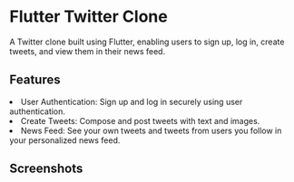 # Flutter Twitter Clone

A Twitter clone built using Flutter, enabling users to sign up, log in, create tweets, and view them in their news feed.

## Features

<li>User Authentication: Sign up and log in securely using user authentication.</li>
<li>Create Tweets: Compose and post tweets with text and images.</li>
<li>News Feed: See your own tweets and tweets from users you follow in your personalized news feed.</li>

## Screenshots










